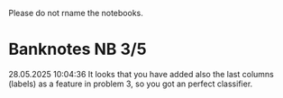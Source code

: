 Please do not rname the notebooks.

# Banknotes NB 3/5

28.05.2025 10:04:36
It looks that you have added also the last columns (labels) as a feature in problem 3, 
so you got an perfect classifier.